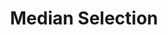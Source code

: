 ---
title: Median Selection
number: 7
time: 2022-01-28 12:00
location: Graham Hall 210
notes:
slides_pdf:
slide_ppt:
textbook:
---